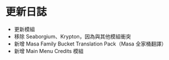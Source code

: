 # 更新日誌

- 更新模組
- 移除 Seaborgium、Krypton，因為與其他模組衝突
- 新增 Masa Family Bucket Translation Pack（Masa 全家桶翻譯）
- 新增 Main Menu Credits 模組